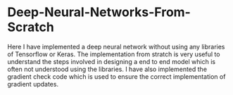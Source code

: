 # Deep-Neural-Networks-From-Scratch
Here I have implemented a deep neural network without using any libraries of Tensorflow or Keras. The implementation from
stratch is very useful to understand the steps involved in designing a end to end model which is often not understood using
the libraries. 
I have also implemented the gradient check code which is used to ensure the correct implementation of gradient updates.
